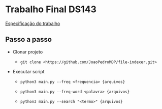 # Trabalho Final DS143

[Especificação do trabalho](https://gitlab.com/ds143-alexkutzke/material/-/blob/main/trabalho_2021_02.md)

## Passo a passo
- Clonar projeto
    - `git clone <https://github.com/JoaoPedroMDP/file-indexer.git>`
- Executar script

	- `python3 main.py --freq <frequencia> {arquivos}`

	- `python3 main.py --freq-word <palavra> {arquivos}`

	- `python3 main.py --search "<termo>" {arquivos}`